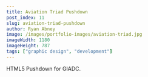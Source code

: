 ```yaml
---
title: Aviation Triad Pushdown
post_index: 11
slug: aviation-triad-pushdown
author: Ryan Abney
image: /images/portfolio-images/aviation-triad.jpg
imageWidth: 1180
imageHeight: 787
tags: ["graphic design", "development"]
---
```


HTML5 Pushdown for GIADC.
